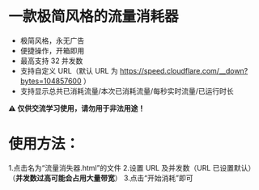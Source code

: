 # 一款极简风格的流量消耗器
* 极简风格，永无广告
* 便捷操作，开箱即用
* 最高支持 32 并发数
* 支持自定义 URL（默认 URL 为 https://speed.cloudflare.com/__down?bytes=104857600 ）
* 支持显示总共已消耗流量/本次已消耗流量/每秒实时流量/已运行时长

**⚠️ 仅供交流学习使用，请勿用于非法用途！**

# 使用方法：
1.点击名为“流量消失器.html”的文件
2.设置 URL 及并发数（URL 已设置默认）（**并发数过高可能会占用大量带宽**）
3.点击“开始消耗”即可
